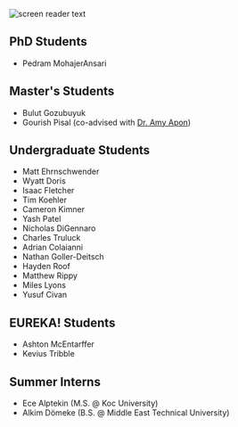 ![screen reader text](logo.png)

## PhD Students
- Pedram MohajerAnsari

## Master's Students
- Bulut Gozubuyuk
- Gourish Pisal (co-advised with [Dr. Amy Apon](https://people.computing.clemson.edu/~aapon/))

## Undergraduate Students
- Matt Ehrnschwender
- Wyatt Doris
- Isaac Fletcher
- Tim Koehler
- Cameron Kimner
- Yash Patel
- Nicholas DiGennaro
- Charles Truluck
- Adrian Colaianni
- Nathan Goller-Deitsch
- Hayden Roof
- Matthew Rippy
- Miles Lyons
- Yusuf Civan

## EUREKA! Students
- Ashton McEntarffer
- Kevius Tribble

## Summer Interns
- Ece Alptekin (M.S. @ Koc University)
- Alkim Dömeke (B.S. @ Middle East Technical University)